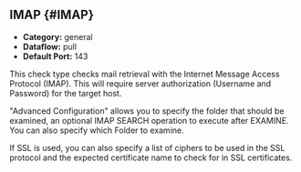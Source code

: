 ## IMAP {#IMAP}
 * **Category:** general
 * **Dataflow:** pull
 * **Default Port:** 143

This check type checks mail retrieval with the Internet Message Access Protocol (IMAP). This will require server authorization (Username and Password) for the target host.

"Advanced Configuration" allows you to specify the folder that should be examined, an optional IMAP SEARCH operation to execute after EXAMINE. You can also specify which Folder to examine.

If SSL is used, you can also specify a list of ciphers to be used in the SSL protocol and the expected certificate name to check for in SSL certificates.
